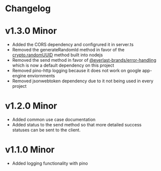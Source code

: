 # Changelog

# v1.3.0 Minor

- Added the CORS dependency and configrured it in server.ts
- Removed the generateRandomId method in favor of the [crypto.randomUUID](https://nodejs.org/api/crypto.html#cryptorandomuuidoptions) method built into nodejs
- Removed the send method in favor of [@everlast-brands/error-handling](https://www.npmjs.com/package/@everlast-brands/error-handling) which is now a default dependency on this project
- Removed pino-http logging because it does not work on google app-engine enviornments
- Removed jsonwebtoken dependency due to it not being used in every project

# v1.2.0 Minor

- Added common use case documentation
- Added status to the send method so that more detailed success statuses can be sent to the client.

# v1.1.0 Minor

- Added logging functionality with pino
